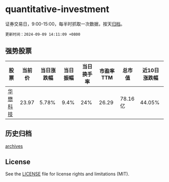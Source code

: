 # quantitative-investment

证券交易日，9:00-15:00，每半时抓取一次数据，按天[归档](archives)。

`更新时间：2024-09-09 14:11:09 +0800`

## 强势股票

|股票|当前价|当日涨跌幅|当日振幅|当日换手率|市盈率TTM|总市值|近10日涨跌幅|
|----|----|----|----|----|----|----|----|
|[华懋科技](https://xueqiu.com/S/SH603306)|23.97|5.78%|9.4%|24%|26.29|78.16亿|44.05%|

## 历史归档

[archives](archives)

## License

See the [LICENSE](LICENSE) file for license rights and limitations (MIT).